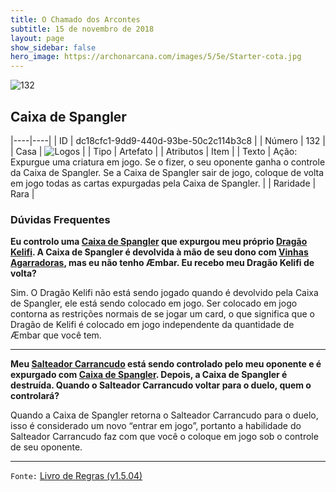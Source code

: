 ```yaml
---
title: O Chamado dos Arcontes
subtitle: 15 de novembro de 2018
layout: page
show_sidebar: false
hero_image: https://archonarcana.com/images/5/5e/Starter-cota.jpg
---
```


![132](https://cdn.keyforgegame.com/media/card_front/pt/341_132_XQ93M42M9FR5_pt.png)

## Caixa de Spangler

|----|----|
| ID | dc18cfc1-9dd9-440d-93be-50c2c114b3c8 |
| Número | 132 |
| Casa | ![Logos](https://archonarcana.com/images/thumb/c/ce/Logos.png/22px-Logos.png "Logos") |
| Tipo | Artefato |
| Atributos | Item |
| Texto | Ação: Expurgue uma criatura em jogo. Se o fizer, o seu oponente ganha o controle da Caixa de Spangler. Se a Caixa de Spangler sair de jogo, coloque de volta em jogo todas as cartas expurgadas pela Caixa de Spangler. |
| Raridade | Rara |

### Dúvidas Frequentes

**Eu controlo uma [Caixa de Spangler](/cota/132) que expurgou meu
próprio [Dragão Kelifi](/cota/037). A Caixa de Spangler é devolvida
à mão de seu dono com [Vinhas Agarradoras](/cota/324), mas eu não
tenho Æmbar. Eu recebo meu Dragão Kelifi de volta?**

Sim. O Dragão Kelifi não está sendo jogado quando é devolvido pela
Caixa de Spangler, ele está sendo colocado em jogo. Ser colocado
em jogo contorna as restrições normais de se jogar um card, o que
significa que o Dragão de Kelifi é colocado em jogo independente da
quantidade de Æmbar que você tem.

<hr/>

**Meu [Salteador Carrancudo](/aoa/313) está sendo controlado pelo
meu oponente e é expurgado com [Caixa de Spangler](/cota/132).
Depois, a Caixa de Spangler é destruída. Quando o Salteador
Carrancudo voltar para o duelo, quem o controlará?**

Quando a Caixa de Spangler retorna o Salteador Carrancudo para
o duelo, isso é considerado um novo “entrar em jogo”, portanto a
habilidade do Salteador Carrancudo faz com que você o coloque em
jogo sob o controle de seu oponente.

<hr/>

`Fonte:` [Livro de Regras (v1.5.04)](https://drive.google.com/open?id=14pM1J8ZR_4hZbGFZt-ArQdAGsHCPEQdE)
